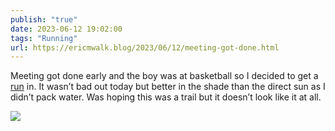 ```yaml
---
publish: "true"
date: 2023-06-12 19:02:00
tags: "Running"
url: https://ericmwalk.blog/2023/06/12/meeting-got-done.html
---
```


Meeting got done early and the boy was at basketball so I decided to get a [run](https://strava.com/activities/9254017453) in. It wasn’t bad out today but better in the shade than the direct sun as I didn’t pack water.  Was hoping this was a trail but it doesn’t look like it at all.

![](https://ericmwalk.blog/uploads/2023/fcc57649f1.jpg)